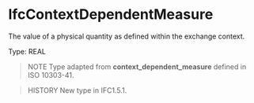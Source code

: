# IfcContextDependentMeasure

The value of a physical quantity as defined within the exchange context.
<!-- end of short definition -->


Type: REAL

> NOTE Type adapted from **context_dependent_measure** defined in ISO 10303-41.

> HISTORY New type in IFC1.5.1.
